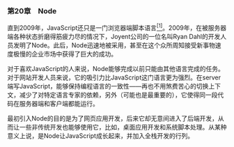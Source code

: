 ### 第20章　Node

直到2009年，JavaScript还只是一门浏览器端脚本语言<a class="my_markdown" href="['#anchor201']"><sup class="my_markdown">[1]</sup></a>。2009年，在被服务器端各种状态折磨得筋疲力尽的情况下，Joyent公司的一位名叫Ryan Dahl的开发人员发明了Node。此后，Node迅速地被采用，甚至在这个众所周知接受新事物速度极慢的企业市场中获得了巨大的成功。

对于喜欢JavaScript的人来说，Node能够完成以前只能由其他语言完成的任务。对于网站开发人员来说，它的吸引力比JavaScript这门语言更为强烈。在server端写JavaScript，能够保持编程语言的一致性——再也不用煞费苦心的切换上下文，减少了对特定语言专家的依赖，另外（可能也是最重要的），它使得同一段代码在服务器端和客户端都能运行。

最初引入Node的目的是为了网页应用开发，后来它却无意间进入了后端开发，从而让一些非传统开发也能够使用它，比如，桌面应用开发和系统脚本处理。从某种意义上说，是Node让JavaScript成长起来，并加入全栈开发的行列。

